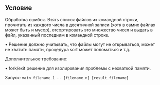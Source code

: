 ## Условие
Обработка ошибок. Взять список файлов из командной строки, прочитать из каждого числа в десятичной записи (хотя
в самих файлах может быть и мусор), отсортировать это множество чисел и выдать в файл, указанный последним в
командной строке.

• Решение должно учитывать, что файлы могут не открываться, может не хватить памяти, процедура sort может
поломаться и т.д.

Дополнительное требование:

• fork/exit решение для изолирования проблемы с нехваткой памяти.

Запуск:
`main filename_1 .. [filename_n] [result_filename]`

